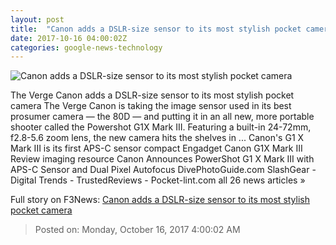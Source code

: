 ```yaml
---
layout: post
title:  "Canon adds a DSLR-size sensor to its most stylish pocket camera"
date: 2017-10-16 04:00:02Z
categories: google-news-technology
---
```


![Canon adds a DSLR-size sensor to its most stylish pocket camera](https://cdn.vox-cdn.com/thumbor/fwoYaiwbYcX82kLDjYYTCyl5d9I=/0x248:2084x1339/fit-in/1200x630/cdn.vox-cdn.com/uploads/chorus_asset/file/9466847/HR_G1X_MARKIII_BLACK_3Q_CL_copy.jpg)

The Verge Canon adds a DSLR-size sensor to its most stylish pocket camera The Verge Canon is taking the image sensor used in its best prosumer camera — the 80D — and putting it in an all new, more portable shooter called the Powershot G1X Mark III. Featuring a built-in 24-72mm, f2.8-5.6 zoom lens, the new camera hits the shelves in ... Canon's G1 X Mark III is its first APS-C sensor compact Engadget Canon G1X Mark III Review imaging resource Canon Announces PowerShot G1 X Mark III with APS-C Sensor and Dual Pixel Autofocus DivePhotoGuide.com SlashGear - Digital Trends - TrustedReviews - Pocket-lint.com all 26 news articles »


Full story on F3News: [Canon adds a DSLR-size sensor to its most stylish pocket camera](http://www.f3nws.com/n/vkxXhB)

> Posted on: Monday, October 16, 2017 4:00:02 AM

